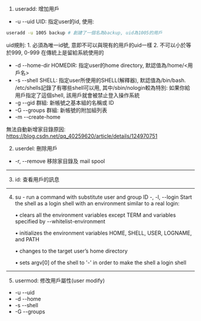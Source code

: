 1. useradd: 增加用戶
- -u --uid UID: 指定user的id, 使用:
```bash
useradd -u 1005 backup # 創建了一個名為backup, uid為1005的用戶
```
uid規則:
    1. 必須為唯一id號, 意即不可以與現有的用戶的uid一樣
    2. 不可以小於等於999, 0-999 在傳統上是留給系統使用的
- -d --home-dir HOMEDIR: 指定user的home directory, 默認值為/home/<用戶名>
- -s --shell SHELL: 指定user所使用的SHELL(解釋器), 默認值為/bin/bash. /etc/shells記錄了有哪些shell可以用, 其中/sbin/nologin較為特別: 如果你給用戶指定了這個shell, 該用戶就會被禁止登入操作系統
- -g --gid 群組: 新帳號之基本組的名稱或 ID
- -G --groups 群組: 新帳號的附加組列表
- -m --create-home

無法自動新增家目錄原因:
https://blog.csdn.net/qq_40259620/article/details/124970751

2. userdel: 刪除用戶
- -r, --remove                  移除家目錄及 mail spool

---

3. id: 查看用戶的訊息

---

4. su - run a command with substitute user and group ID
-, -l, --login
   Start the shell as a login shell with an environment similar to a
   real login:

   •   clears all the environment variables except TERM and variables
       specified by --whitelist-environment

   •   initializes the environment variables HOME, SHELL, USER,
       LOGNAME, and PATH

   •   changes to the target user’s home directory

   •   sets argv[0] of the shell to '-' in order to make the shell a
       login shell
---

5. usermod: 修改用戶屬性(user modify)
- -u --uid
- -d --home
- -s --shell
- -G --groups
